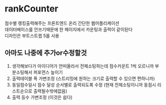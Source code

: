 # rankCounter
점수별 랭킹출력해주는 프론트엔드 온리 간단한 웹어플리케이션<br>데이터베이스를 안쓰기때문에 한 페이지에서 카운팅과 출력이 같이된다<br>디자인은 부트스트랩 5를 사용

## 아마도 나중에 추가or수정할것
 1. 생각해보다가 아이디어가 안떠올라서 전체소팅하는데 점수카운트 1씩 오르니까 부분소팅해서 퍼포먼스 높이기
 1. 출력테이블 폭 가변조정 (스트리밍에 원하는 크기로 출력할 수 있으면 편하니까)
 1. 동일점수일시 점수 달성 순서별로 출력되도록 수정 (현재 전체소팅이니까 동점시 리스트순으로 출력될수밖에없음)
 1. 출력 등수 가변조정 (이것은 쉽다)

